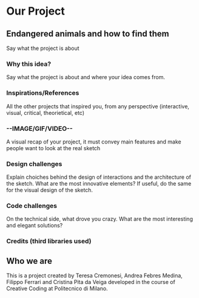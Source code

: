 # Our Project
## Endangered animals and how to find them
Say what the project is about
### Why this idea?
Say what the project is about and where your idea comes from.

### Inspirations/References
All the other projects that inspired you, from any perspective (interactive, visual, critical, theorietical, etc)

### --IMAGE/GIF/VIDEO--
A visual recap of your project, it must convey main features and make people want to look at the real sketch

### Design challenges
Explain choiches behind the design of interactions and the architecture of the sketch. What are the most innovative elements?
If useful, do the same for the visual design of the sketch.

### Code challenges
On the technical side, what drove you crazy. What are the most interesting and elegant solutions?

### Credits (third libraries used)

## Who we are
This is a project created by Teresa Cremonesi, Andrea Febres Medina, Filippo Ferrari and Cristina Pita da Veiga developed in the course of Creative Coding at Politecnico di Milano.
